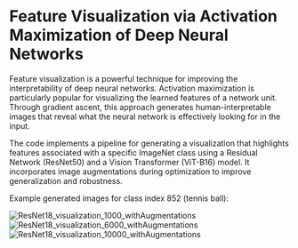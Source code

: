 # Feature Visualization via Activation Maximization of Deep Neural Networks

Feature visualization is a powerful technique for improving the interpretability of deep neural networks. Activation maximization is particularly popular for visualizing the learned features of a network unit. Through gradient ascent, this approach generates human-interpretable images that reveal what the neural network is effectively looking for in the input.

The code implements a pipeline for generating a visualization that highlights features associated with a specific ImageNet class using a Residual Network (ResNet50) and a Vision Transformer (ViT-B16) model. It incorporates image augmentations during optimization to improve generalization and robustness.

Example generated images for class index 852 (tennis ball):

![ResNet18_visualization_1000_withAugmentations](https://github.com/user-attachments/assets/6099ad4d-c0aa-485d-ae0f-1c738808d862)
![ResNet18_visualization_6000_withAugmentations](https://github.com/user-attachments/assets/91105482-5787-4839-89d6-4ade93c5bcd5)
![ResNet18_visualization_10000_withAugmentations](https://github.com/user-attachments/assets/692443c9-8305-4c02-a03f-17adf081cb67)


